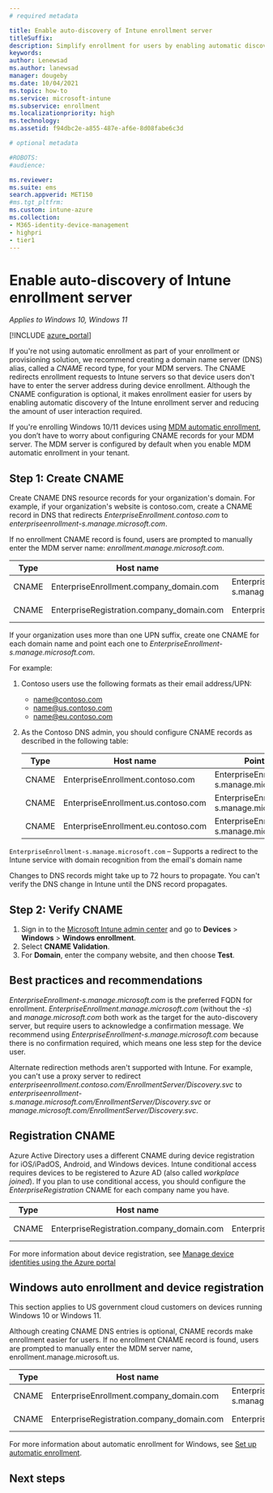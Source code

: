 ```yaml
---
# required metadata

title: Enable auto-discovery of Intune enrollment server
titleSuffix:
description: Simplify enrollment for users by enabling automatic discovery of the Intune enrollment server. 
keywords:
author: Lenewsad
ms.author: lanewsad
manager: dougeby
ms.date: 10/04/2021
ms.topic: how-to
ms.service: microsoft-intune
ms.subservice: enrollment
ms.localizationpriority: high
ms.technology:
ms.assetid: f94dbc2e-a855-487e-af6e-8d08fabe6c3d

# optional metadata

#ROBOTS:
#audience:

ms.reviewer: 
ms.suite: ems
search.appverid: MET150
#ms.tgt_pltfrm:
ms.custom: intune-azure
ms.collection:
- M365-identity-device-management
- highpri
- tier1
---
```


# Enable auto-discovery of Intune enrollment server

*Applies to Windows 10, Windows 11*

[!INCLUDE [azure_portal](../includes/azure_portal.md)]  

If you're not using automatic enrollment as part of your enrollment or provisioning solution, we recommend creating a domain name server (DNS) alias, called a *CNAME* record type, for your MDM servers. The CNAME redirects enrollment requests to Intune servers so that device users don't have to enter the server address during device enrollment. Although the CNAME configuration is optional, it makes enrollment easier for users by enabling automatic discovery of the Intune enrollment server and reducing the amount of user interaction required.  

If you're enrolling Windows 10/11 devices using [MDM automatic enrollment](windows-enroll.md), you don’t have to worry about configuring CNAME records for your MDM server. The MDM server is configured by default when you enable MDM automatic enrollment in your tenant.    

## Step 1: Create CNAME 

Create CNAME DNS resource records for your organization's domain. For example, if your organization's website is contoso.com, create a CNAME record in DNS that redirects *EnterpriseEnrollment.contoso.com* to *enterpriseenrollment-s.manage.microsoft.com*. 

If no enrollment CNAME record is found, users are prompted to manually enter the MDM server name: *enrollment.manage.microsoft.com*. 

| Type | Host name | Points to | TTL |
|----------|---------------|---------------|---|
| CNAME | EnterpriseEnrollment.company_domain.com | EnterpriseEnrollment-s.manage.microsoft.com | 1 hour |
| CNAME | EnterpriseRegistration.company_domain.com | EnterpriseRegistration.windows.net | 1 hour |

If your organization uses more than one UPN suffix, create one CNAME for each domain name and point each one to *EnterpriseEnrollment-s.manage.microsoft.com*. 

For example:

1. Contoso users use the following formats as their email address/UPN:  
    - name@contoso.com
    - name@us.contoso.com
    - name@eu.contoso.com

2. As the Contoso DNS admin, you should configure CNAME records as described in the following table:  

   | Type | Host name | Points to | TTL |  
   |----------|---------------|---------------|---|
   | CNAME | EnterpriseEnrollment.contoso.com | EnterpriseEnrollment-s.manage.microsoft.com | 1 hour |
   | CNAME | EnterpriseEnrollment.us.contoso.com | EnterpriseEnrollment-s.manage.microsoft.com | 1 hour |
   | CNAME | EnterpriseEnrollment.eu.contoso.com | EnterpriseEnrollment-s.manage.microsoft.com | 1 hour |

`EnterpriseEnrollment-s.manage.microsoft.com` – Supports a redirect to the Intune service with domain recognition from the email's domain name

Changes to DNS records might take up to 72 hours to propagate. You can't verify the DNS change in Intune until the DNS record propagates.

## Step 2: Verify CNAME 

1. Sign in to the [Microsoft Intune admin center](https://go.microsoft.com/fwlink/?linkid=2109431) and go to **Devices** > **Windows** > **Windows enrollment**.  
2. Select **CNAME Validation**.  
2. For **Domain**, enter the company website, and then choose **Test**.

## Best practices and recommendations    

*EnterpriseEnrollment-s.manage.microsoft.com* is the preferred FQDN for enrollment. *EnterpriseEnrollment.manage.microsoft.com* (without the *-s*) and *manage.microsoft.com* both work as the target for the auto-discovery server, but require users to acknowledge a confirmation message. We recommend using *EnterpriseEnrollment-s.manage.microsoft.com* because there is no confirmation required, which means one less step for the device user.  

Alternate redirection methods aren't supported with Intune. For example, you can't use a proxy server to redirect *enterpriseenrollment.contoso.com/EnrollmentServer/Discovery.svc* to *enterpriseenrollment-s.manage.microsoft.com/EnrollmentServer/Discovery.svc* or *manage.microsoft.com/EnrollmentServer/Discovery.svc*.  

## Registration CNAME  

Azure Active Directory uses a different CNAME during device registration for iOS/iPadOS, Android, and Windows devices. Intune conditional access requires devices to be registered to Azure AD (also called *workplace joined*). If you plan to use conditional access, you should configure the *EnterpriseRegistration* CNAME for each company name you have.  

| Type | Host name | Points to | TTL |
| --- | --- | --- | --- |
| CNAME | EnterpriseRegistration.company_domain.com | EnterpriseRegistration.windows.net | 1 hour |

For more information about device registration, see
[Manage device identities using the Azure portal](/azure/active-directory/devices/device-management-azure-portal)

## Windows auto enrollment and device registration  

This section applies to US government cloud customers on devices running Windows 10 or Windows 11.  

Although creating CNAME DNS entries is optional, CNAME records make enrollment easier for users. If no enrollment CNAME record is found, users are prompted to manually enter the MDM server name, enrollment.manage.microsoft.us.

| Type | Host name | Points to | TTL |
| --- | --- | --- | --- |
|CNAME | EnterpriseEnrollment.company_domain.com | EnterpriseEnrollment-s.manage.microsoft.us | 1 hour |
|CNAME | EnterpriseRegistration.company_domain.com | EnterpriseRegistration.windows.net | 1 hour |  

For more information about automatic enrollment for Windows, see [Set up automatic enrollment](../enrollment/windows-enroll.md).  

## Next steps


